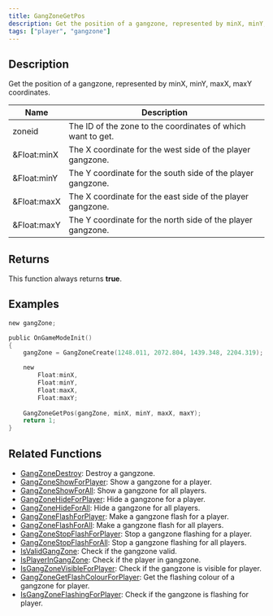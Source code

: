 ```yaml
---
title: GangZoneGetPos
description: Get the position of a gangzone, represented by minX, minY, maxX, maxY coordinates
tags: ["player", "gangzone"]
---
```


<VersionWarn version='omp v1.1.0.2612' />

## Description

Get the position of a gangzone, represented by minX, minY, maxX, maxY coordinates.

| Name        | Description                                                 |
| ----------- | ----------------------------------------------------------- |
| zoneid      | The ID of the zone to the coordinates of which want to get. |
| &Float:minX | The X coordinate for the west side of the player gangzone.  |
| &Float:minY | The Y coordinate for the south side of the player gangzone. |
| &Float:maxX | The X coordinate for the east side of the player gangzone.  |
| &Float:maxY | The Y coordinate for the north side of the player gangzone. |

## Returns

This function always returns **true**.

## Examples

```c
new gangZone;

public OnGameModeInit()
{
    gangZone = GangZoneCreate(1248.011, 2072.804, 1439.348, 2204.319);

    new 
        Float:minX,
        Float:minY,
        Float:maxX,
        Float:maxY;
    
    GangZoneGetPos(gangZone, minX, minY, maxX, maxY);
    return 1;
}
```

## Related Functions

- [GangZoneDestroy](GangZoneDestroy): Destroy a gangzone.
- [GangZoneShowForPlayer](GangZoneShowForPlayer): Show a gangzone for a player.
- [GangZoneShowForAll](GangZoneShowForAll): Show a gangzone for all players.
- [GangZoneHideForPlayer](GangZoneHideForPlayer): Hide a gangzone for a player.
- [GangZoneHideForAll](GangZoneHideForAll): Hide a gangzone for all players.
- [GangZoneFlashForPlayer](GangZoneFlashForPlayer): Make a gangzone flash for a player.
- [GangZoneFlashForAll](GangZoneFlashForAll): Make a gangzone flash for all players.
- [GangZoneStopFlashForPlayer](GangZoneStopFlashForPlayer): Stop a gangzone flashing for a player.
- [GangZoneStopFlashForAll](GangZoneStopFlashForAll): Stop a gangzone flashing for all players.
- [IsValidGangZone](IsValidGangZone): Check if the gangzone valid.
- [IsPlayerInGangZone](IsPlayerInGangZone): Check if the player in gangzone.
- [IsGangZoneVisibleForPlayer](IsGangZoneVisibleForPlayer): Check if the gangzone is visible for player.
- [GangZoneGetFlashColourForPlayer](GangZoneGetFlashColourForPlayer): Get the flashing colour of a gangzone for player.
- [IsGangZoneFlashingForPlayer](IsGangZoneFlashingForPlayer): Check if the gangzone is flashing for player.
